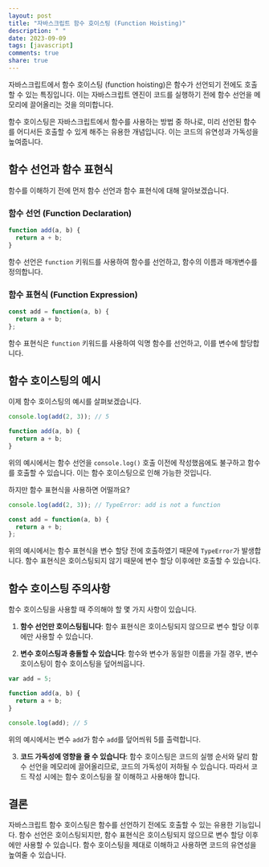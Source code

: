 ```yaml
---
layout: post
title: "자바스크립트 함수 호이스팅 (Function Hoisting)"
description: " "
date: 2023-09-09
tags: [javascript]
comments: true
share: true
---
```


자바스크립트에서 함수 호이스팅 (function hoisting)은 함수가 선언되기 전에도 호출할 수 있는 특징입니다. 이는 자바스크립트 엔진이 코드를 실행하기 전에 함수 선언을 메모리에 끌어올리는 것을 의미합니다.

함수 호이스팅은 자바스크립트에서 함수를 사용하는 방법 중 하나로, 미리 선언된 함수를 어디서든 호출할 수 있게 해주는 유용한 개념입니다. 이는 코드의 유연성과 가독성을 높여줍니다.

## 함수 선언과 함수 표현식

함수를 이해하기 전에 먼저 함수 선언과 함수 표현식에 대해 알아보겠습니다.

### 함수 선언 (Function Declaration)

```javascript
function add(a, b) {
  return a + b;
}
```

함수 선언은 `function` 키워드를 사용하여 함수를 선언하고, 함수의 이름과 매개변수를 정의합니다.

### 함수 표현식 (Function Expression)

```javascript
const add = function(a, b) {
  return a + b;
};
```

함수 표현식은 `function` 키워드를 사용하여 익명 함수를 선언하고, 이를 변수에 할당합니다.

## 함수 호이스팅의 예시

이제 함수 호이스팅의 예시를 살펴보겠습니다.

```javascript
console.log(add(2, 3)); // 5

function add(a, b) {
  return a + b;
}
```

위의 예시에서는 함수 선언을 `console.log()` 호출 이전에 작성했음에도 불구하고 함수를 호출할 수 있습니다. 이는 함수 호이스팅으로 인해 가능한 것입니다.

하지만 함수 표현식을 사용하면 어떨까요?

```javascript
console.log(add(2, 3)); // TypeError: add is not a function

const add = function(a, b) {
  return a + b;
};
```

위의 예시에서는 함수 표현식을 변수 할당 전에 호출하였기 때문에 `TypeError`가 발생합니다. 함수 표현식은 호이스팅되지 않기 때문에 변수 할당 이후에만 호출할 수 있습니다.

## 함수 호이스팅 주의사항

함수 호이스팅을 사용할 때 주의해야 할 몇 가지 사항이 있습니다.

1. **함수 선언만 호이스팅됩니다**: 함수 표현식은 호이스팅되지 않으므로 변수 할당 이후에만 사용할 수 있습니다.

2. **변수 호이스팅과 충돌할 수 있습니다**: 함수와 변수가 동일한 이름을 가질 경우, 변수 호이스팅이 함수 호이스팅을 덮어씌웁니다.

```javascript
var add = 5;

function add(a, b) {
  return a + b;
}

console.log(add); // 5
```

위의 예시에서는 변수 `add`가 함수 `add`를 덮어씌워 5를 출력합니다.

3. **코드 가독성에 영향을 줄 수 있습니다**: 함수 호이스팅은 코드의 실행 순서와 달리 함수 선언을 메모리에 끌어올리므로, 코드의 가독성이 저하될 수 있습니다. 따라서 코드 작성 시에는 함수 호이스팅을 잘 이해하고 사용해야 합니다.

## 결론

자바스크립트 함수 호이스팅은 함수를 선언하기 전에도 호출할 수 있는 유용한 기능입니다. 함수 선언은 호이스팅되지만, 함수 표현식은 호이스팅되지 않으므로 변수 할당 이후에만 사용할 수 있습니다. 함수 호이스팅을 제대로 이해하고 사용하면 코드의 유연성을 높여줄 수 있습니다.